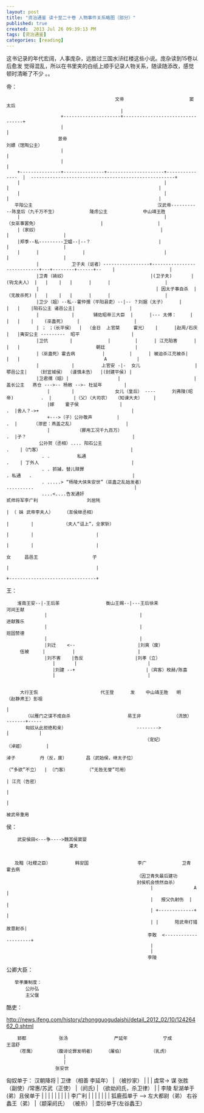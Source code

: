 ```yaml
---
layout: post
title: "资治通鉴 读十至二十卷 人物事件关系略图（部分）"
published: true
created:  2013 Jul 26 09:39:13 PM
tags: [资治通鉴]
categories: [reading]
---
```


这书记录的年代宏阔，人事庞杂，远胜过三国水浒红楼这些小说。庞杂读到15卷以后愈发
觉得混乱，所以在书里夹的白纸上顺手记录人物关系，随读随添改，感觉顿时清晰了不少
。。

帝：

                                            文帝                        窦太后
                                              |
                        +---------------------+---------------------------------+
                        |                                                       |
                       景帝                                                   刘嫖（馆陶公主）
                        |                                                       |
                        |                                                       |
        +---------------+---------------+---------------------+---------------  |  -----------------------------------------------------+
        |                                                     |                 |                                                       |    
        |                                                     |                 |                                                       |    
       平阳公主                                              汉武帝-----------陈皇后（九千万不生）            隆虑公主             中山靖王胜 
        |                                                     |               （女巫事罢免）                       |                    |    
        |（家奴）                                             |                                                    |                    |    
        |郑季--私---------卫媪--|--？                         |                                                    |                    |
        |      |                |                             |                                                    |                    |
               |            卫子夫（讴者）-----------------+----------------------------+---+--------+------+--    |                    |
               |卫青（骑奴）                               |(卫子夫)       |(钩戈夫人） |   |    |   |      |      |                    |
               |                                           | 因太子事自杀  |（无故杀死) |   |    |   |      |      |                    |
               |卫少（姐）--私--霍仲孺（平阳县吏）--|-- ？刘据（太子）     |            |   |    |阳石公主 诸邑公主|                    |
               |            |       辅佐昭帝三大臣  |      |--- 太傅：     |            |   |    |    (巫蛊死)     |                    |
               | ； ；（长平侯）  |  （金日  上官桀     霍光）   |      |赵周/石庆            |   |夷安公主 ---------  昭平                   |
               |卫伉        |             |         |      | 江充陷害      |            |   |                            朝廷           |
               |（巫蛊死）霍去病          |         |      | 被迫杀江充被杀|            |   |                               A           |
               |            |          上官安 -|-  女儿                    |        鄂邑公主|    （封宜城侯） （谨慎未告）  |(封建平侯) |
               |卫君孺（姐）|                  |                           |             盖长公主   燕仓 --->-- 杨敞 -->- 杜延年        |
                   |        |               女儿（皇后） ----      刘弗陵(昭帝)          .  |        |（父）（大司农）  （知谏大夫）    |
                   |嫁    霍子侯               |                                         .  |舍人？->+                                  |
                   +--->（子）公孙敬声         |                                         .  |      （泄密：燕盖之乱）                   |
                   |          （挪用工况千九百万）                                       .  |子？                                       |
                公孙贺（丞相）.... 阳石公主                                              .    |（门客）                                 |
                 . .          私通                                                       .    | 丁外人                                  |                                                
                 . . 抓捕，替儿赎罪                                                      . 私通   .                                     |
                 . .....> “杨陵大侠朱安世”（巫蛊之乱始发者）                             ..........                                     |
                 ....<....告发通奸                                                                   贰师将军李广利                  刘屈牦           
                                                                                                           | （ 妹 武帝李夫人）    （澎侯继丞相）      
                                                                                                           |        |           （夫人“诅上”，全家斩）    
                                                                                                           |        |                       |             
                                                                                                           |        |                       |             
                                                                                                           女     昌邑王                    子 
                                                                                                           |                                |
                                                                                                           +--------------------------------+

                                                                                                                  

王：                                                                                     

        淮南王安--|-王后荼                 衡山王赐--|---王后徐来                  河间王献           
                  |                                  |                               进献雅乐         
                  |                                  |                               班固赞德         
                  |                                  |
                  |刘迁    <--                       |刘爽（废）
         伍被     |          |                       |
                  |刘不害    |告反                   |刘孝（立）
                     |       |                          |
                     |刘建 --+                          |（宾客）枚赫/陈喜
                     |                                  |


         大行王恢                       代王登      发    中山靖王胜   明          （赵静肃王）彭祖
                                                                                       |
           （以雁门之谋不成自杀                     易王非            （流放）  -------+-----
           匈奴从此拒绝和亲）                          -------->                |           |
                                                       （宠妃）             （淖姬）        |  
                                                                              淖子         丹（反，废）       昌（武始侯，继太子位）
                                                                            （“多欲”不立）  | （门客）       （“无咎无誉”可用）
                                                                                            | 江充（告密） 
                                                                                                    |      
                                                                                                    |      
                                                                                                被武帝重用     


侯：                                                                  
                                                                      
        武安侯田<---争---->魏其侯窦婴                                 
                           灌夫                                       
                                                                      

       及黯（社稷之臣）         韩安国                  李广             卫青      霍去病
                                                    （因卫青失最后建功
                                                    封侯机会愤然自杀） 
                                                         |               A          |
                                                         |   报父仇射伤  |          |
                                                         | +-------------+          |
                                                         | |      陪武帝打猎故意射杀|
                                                        李敢  <---------------------+
                                                         |
                                                         |
                                                        李陵

公卿大臣：

       举孝廉制度：
           公孙弘
           主父偃




酷吏：

<http://news.ifeng.com/history/zhongguogudaishi/detail_2012_02/10/12426462_0.shtml>

        郅都            张汤                 严延年             宁成            王温舒
        （苍鹰）       （腹诽论罪发明者）    （屠伯）          （乳虎）
                         |
                         |
                      张安世



匈奴单于：
                                        汉朝降将
                                           | 卫律 （相善 李延年）
                                           |            （被抄家）
                                           |
          |                                |        虞常-> 谋 张胜（副使）/常惠/苏武（正使）
          |（阏氏)                         |        （欲劫阏氏，杀卫律）
          |                                | 李陵
      犁湖单于    (弟）且侯单于            |
                           |               | 
                           |               |
                           |               |
                           |               | 李广利
                           |               |
                           |               |
                           |               |
                           |
                        狐鹿孤单于 -->  左大都尉（弟）   右谷蠡王（弟）
                           |（颛渠阏氏）   （被杀）
                           |
                        壶衍单于(左谷蠡王）








